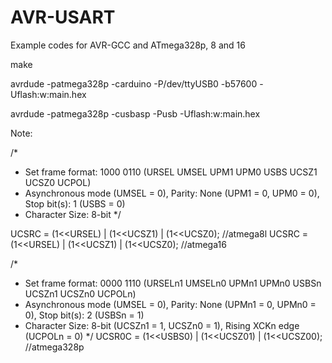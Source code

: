 # AVR-USART
Example codes for AVR-GCC and ATmega328p, 8 and 16

make

avrdude -patmega328p -carduino -P/dev/ttyUSB0 -b57600 -Uflash:w:main.hex

avrdude -patmega328p -cusbasp -Pusb -Uflash:w:main.hex

Note:

/*
 * Set frame format: 1000 0110 (URSEL UMSEL UPM1 UPM0 USBS UCSZ1 UCSZ0 UCPOL)
 * Asynchronous mode (UMSEL = 0), Parity: None (UPM1 = 0, UPM0 = 0), Stop bit(s): 1 (USBS = 0)
 * Character Size: 8-bit
*/

UCSRC = (1<<URSEL) | (1<<UCSZ1) | (1<<UCSZ0); //atmega8l
UCSRC = (1<<URSEL) | (1<<UCSZ1) | (1<<UCSZ0); //atmega16

/* 
 * Set frame format: 0000 1110 (URSELn1 UMSELn0 UPMn1 UPMn0 USBSn UCSZn1 UCSZn0 UCPOLn)
 * Asynchronous mode (UMSEL = 0), Parity: None (UPMn1 = 0, UPMn0 = 0), Stop bit(s): 2 (USBSn = 1)
 * Character Size: 8-bit (UCSZn1 = 1, UCSZn0 = 1), Rising XCKn edge (UCPOLn = 0)
*/
UCSR0C = (1<<USBS0) | (1<<UCSZ01) | (1<<UCSZ00);  //atmega328p

